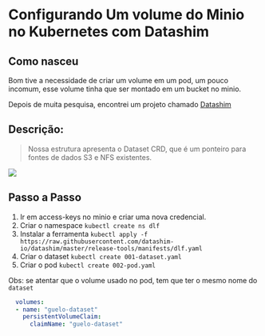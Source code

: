 # Configurando Um volume do Minio no Kubernetes com Datashim 

## Como nasceu
Bom tive a necessidade de criar um volume em um pod, um pouco incomum, esse volume tinha que ser montado em um bucket no minio. 

Depois de muita pesquisa, encontrei um projeto chamado [Datashim](https://datashim-io.github.io/datashim/)


## Descrição:
> Nossa estrutura apresenta o Dataset CRD, que é um ponteiro para fontes de dados S3 e NFS existentes.

![](https://datashim-io.github.io/datashim/pictures/dlf.png)

## Passo a Passo
1. Ir em access-keys no minio e criar uma nova credencial.
2. Criar o namespace `kubectl create ns dlf`
3. Instalar a ferramenta `kubectl apply -f https://raw.githubusercontent.com/datashim-io/datashim/master/release-tools/manifests/dlf.yaml`
4. Criar o dataset `kubectl create 001-dataset.yaml` 
5. Criar o pod `kubectl create 002-pod.yaml`

Obs: se atentar que o volume usado no pod, tem que ter o mesmo nome do `dataset` 

```yaml
  volumes:
  - name: "guelo-dataset"
    persistentVolumeClaim:
      claimName: "guelo-dataset"
```